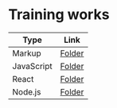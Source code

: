 # Training works

| Type             | Link                        |
|------------------|-----------------------------|
| Markup           | [Folder](./markup)          |
| JavaScript       | [Folder](./javascript/)     |
| React            | [Folder](./react/)          |
| Node.js          | [Folder](./nodejs/)         |
